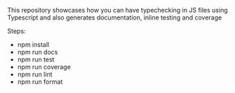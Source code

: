 This repository showcases how you can have typechecking in JS files using Typescript and also generates documentation, inline testing and coverage

Steps:

- npm install
- npm run docs
- npm run test
- npm run coverage
- npm run lint
- npm run format

